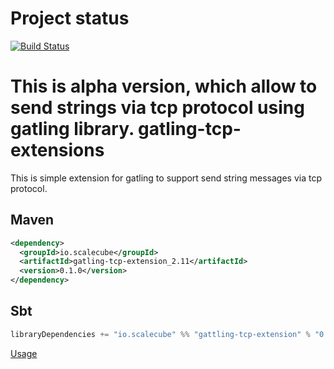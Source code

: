 Project status
==================
[![Build Status](https://travis-ci.org/scalecube/gatling-tcp-extensions.svg?branch=master)](https://travis-ci.org/scalecube/gatling-tcp-extensions)

This is alpha version, which allow to send strings via tcp protocol using gatling library.
gatling-tcp-extensions
==================
This is simple extension for gatling to support send string messages via tcp protocol.

Maven
------------------
``` xml
<dependency>
  <groupId>io.scalecube</groupId>
  <artifactId>gatling-tcp-extension_2.11</artifactId>
  <version>0.1.0</version>
</dependency>
```
Sbt
------------------
``` scala
libraryDependencies += "io.scalecube" %% "gattling-tcp-extension" % "0.1.0"
```

[Usage](doc/Usage.md)
